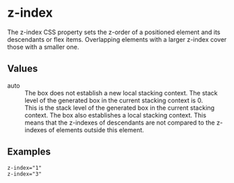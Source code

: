 # z-index

The z-index CSS property sets the z-order of a positioned element and its descendants or flex items. Overlapping elements with a larger z-index cover those with a smaller one.


## Values

<dl>
<dt>auto</dt>
<dd>The box does not establish a new local stacking context. The stack level of the generated box in the current stacking context is 0.</dd>

<dt><integer></dt>
<dd>This <integer> is the stack level of the generated box in the current stacking context. The box also establishes a local stacking context. This means that the z-indexes of descendants are not compared to the z-indexes of elements outside this element.</dd>
</dl>


## Examples

```
z-index="1"
z-index="3"
```